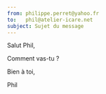 ```yaml
---
from: philippe.perret@yahoo.fr
to:   phil@atelier-icare.net
subject: Sujet du message
---
```


Salut Phil,

Comment vas-tu ?

Bien à toi,

Phil
